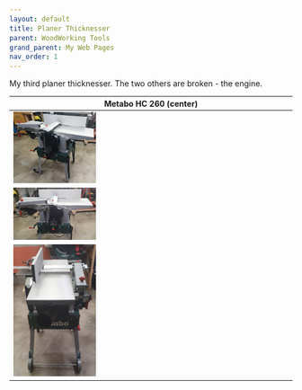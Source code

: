 ```yaml
---
layout: default
title: Planer Thicknesser
parent: WoodWorking Tools
grand_parent: My Web Pages
nav_order: 1
---
```

My third planer thicknesser. The two others are broken - the engine. 


| Metabo HC 260 (center)                                                       |
|------------------------------------------------------------------------------|
| <img alt="image" height="30%" src="/media/Metabo_HC260.jpg" width="30%"/>    |
| <img alt="image" height="30%" src="/media/Metabo_HC260_1.jpg" width="30%"/>  |
| <img alt="image" height="30%" src="/media/Metabo_HC260_21.jpg" width="30%"/> |